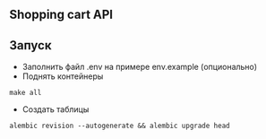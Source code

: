 ## Shopping cart API
## Запуск 
* Заполнить файл .env на примере env.example (опционально)
* Поднять контейнеры
```
make all
```
* Создать таблицы
```
alembic revision --autogenerate && alembic upgrade head
```
